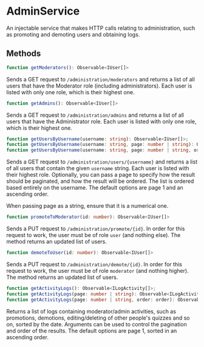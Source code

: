 # AdminService
An injectable service that makes HTTP calls relating to administration,
such as promoting and demoting users and obtaining logs.

## Methods
```typescript
function getModerators(): Observable<IUser[]>
```
Sends a GET request to ``/administration/moderators`` and returns a list of all users that have the Moderator role (including administrators). Each user is listed with only one role, which is their highest one.

```typescript
function getAdmins(): Observable<IUser[]>
```
Sends a GET request to ``/administration/admins`` and returns a list of all users that have the Administrator role. Each user is listed with only one role, which is their highest one.

```typescript
function getUsersByUsername(username: string): Observable<IUser[]>;
function getUsersByUsername(username: string, page: number | string): Observable<IUser[]>;
function getUsersByUsername(username: string, page: number | string, order: order): Observable<IUser[]>;
```
Sends a GET request to ``/administration/users/{username}`` and returns a list of all users that contain the given ``username`` string. Each user is listed with their highest role. Optionally, you can pass a page to specify how the result should be paginated, and how the result will be ordered. The list is ordered based entirely on the username. The default options are page 1 and an ascending order.

When passing page as a string, ensure that it is a numerical one.

```typescript
function promoteToModerator(id: number): Observable<IUser[]>
```
Sends a PUT request to ``/administration/promote/{id}``. In order for this request to work, the user must be of role ``user`` (and nothing else). The method returns an updated list of users.

```typescript
function demoteToUser(id: number): Observable<IUser[]>
```
Sends a PUT request to ``/administration/demote/{id}``. In order for this request to work, the user must be of role ``moderator`` (and nothing higher). The method returns an updated list of users.


```typescript
function getActivityLogs(): Observable<ILogActivity[]>;
function getActivityLogs(page: number | string): Observable<ILogActivity[]>;
function getActivityLogs(page: number | string, order: order): Observable<ILogActivity[]>;
```
Returns a list of logs containing moderator/admin activities, such as promotions, demotions, editing/deleting of other people's quizzes and so on, sorted by the date. Arguments can be used to control the pagination and order of the results. The default options are page 1, sorted in an ascending order.
